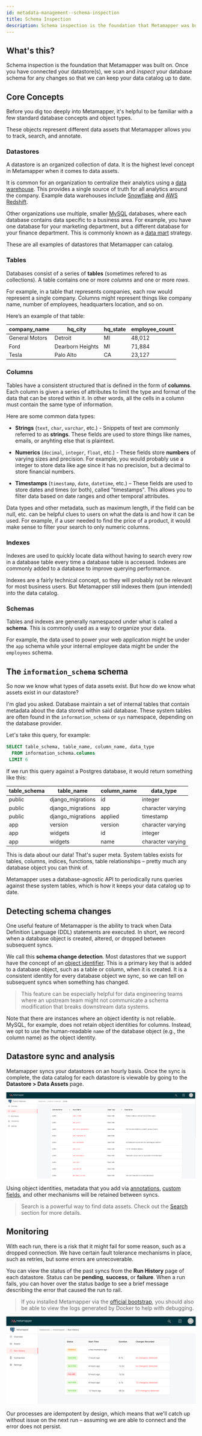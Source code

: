 ```yaml
---
id: metadata-management--schema-inspection
title: Schema Inspection
description: Schema inspection is the foundation that Metamapper was built on. Once you have connected your datastore(s), we scan and *inspect* your database schema for any changes so that we can keep your data catalog up to date.
---
```


## What's this?

Schema inspection is the foundation that Metamapper was built on. Once you have connected your datastore(s), we scan and *inspect* your database schema for any changes so that we can keep your data catalog up to date.

## Core Concepts

Before you dig too deeply into Metamapper, it's helpful to be familiar with a few standard database concepts and object types.

These objects represent different data assets that Metamapper allows you to track, search, and annotate.

### Datastores

A datastore is an organized collection of data. It is the highest level concept in Metamapper when it comes to data assets.

It is common for an organization to centralize their analytics using a [data warehouse](https://en.wikipedia.org/wiki/Data_warehouse). This provides a single source of truth for all analytics around the company. Example data warehouses include [Snowflake](https://www.snowflake.com/) and [AWS Redshift](https://aws.amazon.com/redshift/).

Other organizations use multiple, smaller [MySQL](https://www.mysql.com/) databases, where each database contains data specific to a business area. For example, you have one database for your marketing department, but a different database for your finance department. This is commonly known as a [data mart](https://en.wikipedia.org/wiki/Data_mart) strategy.

These are all examples of datastores that Metamapper can catalog.

### Tables

Databases consist of a series of **tables** (sometimes refered to as collections). A table contains one or more *columns* and one or more *rows*.

For example, in a table that represents companies, each row would represent a single company. Columns might represent things like company name, number of employees, headquarters location, and so on.

Here’s an example of that table:

| company_name   | hq_city          | hq_state | employee_count |
| -------------- | ---------------- | -------- | -------------- |
| General Motors | Detroit          | MI       | 48,012         |
| Ford           | Dearborn Heights | MI       | 71,884         |
| Tesla          | Palo Alto        | CA       | 23,127         |

### Columns

Tables have a consistent structured that is defined in the form of **columns**. Each column is given a series of attributes to limit the type and format of the data that can be stored within it. In other words, all the cells in a column must contain the same type of information.

Here are some common data types:

- **Strings** (`text`, `char`, `varchar`, etc.) - Snippets of text are commonly referred to as **strings**. These fields are used to store things like names, emails, or anyhting else that is plaintext.

- **Numerics** (`decimal`, `integer`, `float`, etc.) - These fields store **numbers** of varying sizes and precision. For example, you would probably use a integer to store data like age since it has no precision, but a decimal to store financial numbers.

- **Timestamps** (`timestamp`, `date`, `datetime`, etc.) – These fields are used to store dates and times (or both), called "timestamps". This allows you to filter data based on date ranges and other temporal attributes.

Data types and other metadata, such as maximum length, if the field can be null, etc. can be helpful clues to users on what the data is and how it can be used. For example, if a user needed to find the price of a product, it would make sense to filter your search to only numeric columns.

### Indexes

Indexes are used to quickly locate data without having to search every row in a database table every time a database table is accessed. Indexes are commonly added to a database to improve querying performance.

Indexes are a fairly technical concept, so they will probably not be relevant for most business users. But Metamapper still indexes them (pun intended) into the data catalog.

### Schemas

Tables and indexes are generally namespaced under what is called a **schema**. This is commonly used as a way to organize your data.

For example, the data used to power your web application might be under the `app` schema while your internal employee data might be under the `employees` schema.

## The `information_schema` schema

So now we know what types of data assets exist. But how do we know what assets exist in our datastore?

I'm glad you asked. Database maintain a set of internal tables that contain metadata about the data stored within said database. These system tables are often found in the `information_schema` or `sys` namespace, depending on the database provider.

Let's take this query, for example:

```sql
SELECT table_schema, table_name, column_name, data_type
  FROM information_schema.columns
 LIMIT 6
```

If we run this query against a Postgres database, it would return something like this:

| table_schema | table_name        | column_name | data_type |
| ------------ | ----------------- | ----------- | --------- |
| public       | django_migrations | id          | integer |
| public       | django_migrations | app         | character varying |
| public       | django_migrations | applied     | timestamp |
| app          | version           | version     | character varying |
| app          | widgets           | id          | integer |
| app          | widgets           | name        | character varying |

This is data about our data! That's super meta. System tables exists for tables, columns, indices, functions, table relationships – pretty much any database object you can think of.

Metamapper uses a database-agnostic API to periodically runs queries against these system tables, which is how it keeps your data catalog up to date.

## Detecting schema changes

One useful feature of Metamapper is the ability to track when Data Definition Language (DDL) statements are executed. In short, we record when a database object is created, altered, or dropped between subsequent syncs.

We call this **schema change detection**. Most datastores that we support have the concept of an [object identifier](https://docs.microsoft.com/en-us/sql/t-sql/functions/object-id-transact-sql?view=sql-server-ver15). This is a primary key that is added to a database object, such as a table or column, when it is created. It is a consistent identity for every database object we sync, so we can tell on subsequent syncs when something has changed.

> This feature can be especially helpful for data engineering teams where an upstream team might not communicate a schema modification that breaks downstream data systems.

Note that there are instances where an object identity is not reliable. MySQL, for example, does not retain object identities for columns. Instead, we opt to use the human-readable `name` of the database object (e.g., the column name) as the object identity.

## Datastore sync and analysis

Metamapper syncs your datastores on an hourly basis. Once the sync is complete, the data catalog for each datastore is viewable by going to the **Datastore > Data Assets** page.

![datastore-data-assets](/img/guides/datastore-data-assets.png)

Using object identities, metadata that you add via [annotations](metadata-management--annotations), [custom fields](metadata-management--custom-fields), and other mechanisms will be retained between syncs.

> Search is a powerful way to find data assets. Check out the [Search](metadata-management--search) section for more details.

## Monitoring

With each run, there is a risk that it might fail for some reason, such as a dropped connection. We have certain fault tolerance mechanisms in place, such as retries, but some errors are unrecoverable.

You can view the status of the past syncs from the **Run History** page of each datastore. Status can be **pending**, **success**, or **failure**. When a run fails, you can hover over the status badge to see a brief message describing the error that caused the run to rail.

> If you installed Metamapper via the [official bootstrap](installation#official-boostrap), you should also be able to view the logs generated by Docker to help with debugging.

![datastore-run-history](/img/guides/datastore-run-history.png)

Our processes are idempotent by design, which means that we'll catch up without issue on the next run – assuming we are able to connect and the error does not persist.
